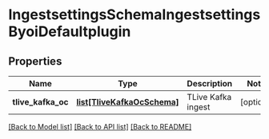 # IngestsettingsSchemaIngestsettingsByoiDefaultplugin

## Properties
Name | Type | Description | Notes
------------ | ------------- | ------------- | -------------
**tlive_kafka_oc** | [**list[TliveKafkaOcSchema]**](TliveKafkaOcSchema.md) | TLive Kafka ingest | [optional] 

[[Back to Model list]](../README.md#documentation-for-models) [[Back to API list]](../README.md#documentation-for-api-endpoints) [[Back to README]](../README.md)



